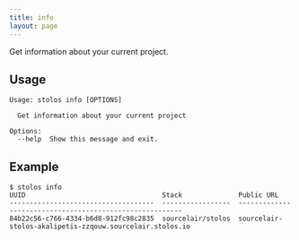 ```yaml
---
title: info
layout: page
---
```


Get information about your current project.

## Usage

```
Usage: stolos info [OPTIONS]

  Get information about your current project

Options:
  --help  Show this message and exit.
```

## Example

```
$ stolos info
UUID                                  Stack              Public URL
------------------------------------  -----------------  --------------------------------------------------------
84b22c56-c766-4334-b6d8-912fc98c2835  sourcelair/stolos  sourcelair-stolos-akalipetis-zzqouw.sourcelair.stolos.io
```